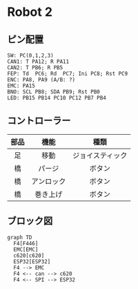 # Robot 2

## ピン配置
```
SW: PC(0,1,2,3)
CAN1: T PA12; R PA11
CAN2: T PB6; R PB5
FEP: Td  PC6; Rd  PC7; Ini PC8; Rst PC9
ENC: PA8, PA9 (A/B: ?)
EMC: PA15
BNO: SCL PB8; SDA PB9; Rst PB0
LED: PB15 PB14 PC10 PC12 PB7 PB4
```

## コントローラー

|部品|機能|種類|
|:-:|:-:|:-:|
|足|移動|ジョイスティック|
|橋|パージ|ボタン|
|橋|アンロック|ボタン|
|橋|巻き上げ|ボタン|

## ブロック図

```mermaid
graph TD
  F4[F446]
  EMC[EMC]
  c620[c620]
  ESP32[ESP32]
  F4 --> EMC
  F4 <-- can --> c620
  F4 <-- SPI --> ESP32
```